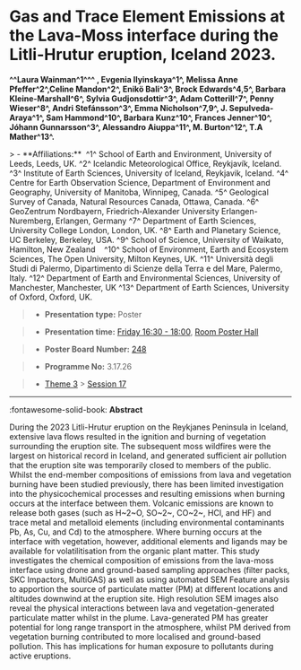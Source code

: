 # Gas and Trace Element Emissions at the Lava-Moss interface during the Litli-Hrutur eruption, Iceland 2023.

**^^Laura Wainman^1^^^ , Evgenia Ilyinskaya^1^, Melissa Anne Pfeffer^2^,Celine Mandon^2^, Enikö Bali^3^, Brock Edwards^4,5^, Barbara Kleine-Marshall^6^, Sylvia Gudjonsdottir^3^, Adam Cotterill^7^, Penny Wieser^8^, Andri Stefánsson^3^, Emma Nicholson^7,9^, J. Sepulveda-Araya^1^, Sam Hammond^10^, Barbara Kunz^10^, Frances Jenner^10^, Jóhann Gunnarsson^3^, Alessandro Aiuppa^11^, M. Burton^12^, T.A Mather^13^.**

<!-- more -->> - **Affiliations:**  ^1^ School of Earth and Environment, University of Leeds, Leeds, UK. ^2^ Icelandic Meteorological Office, Reykjavík, Iceland. ^3^ Institute of Earth Sciences, University of Iceland, Reykjavik, Iceland. ^4^ Centre for Earth Observation Science, Department of Environment and Geography, University of Manitoba, Winnipeg, Canada. ^5^ Geological Survey of Canada, Natural Resources Canada, Ottawa, Canada. ^6^ GeoZentrum Nordbayern, Friedrich-Alexander University Erlangen-Nuremberg, Erlangen, Germany ^7^ Department of Earth Sciences, University College London, London, UK. ^8^ Earth and Planetary Science, UC Berkeley, Berkeley, USA. ^9^ School of Science, University of Waikato, Hamilton, New Zealand    ^10^ School of Environment, Earth and Ecosystem Sciences, The Open University, Milton Keynes, UK. ^11^ Università degli Studi di Palermo, Dipartimento di Scienze della Terra e del Mare, Palermo, Italy. ^12^ Department of Earth and Environmental Sciences, University of Manchester, Manchester, UK ^13^ Department of Earth Sciences, University of Oxford, Oxford, UK.

> - **Presentation type:** Poster

> - **Presentation time:** [Friday 16:30 - 18:00](../sessions_comparison.md#__tabbed_4_6), [Room Poster Hall](../maps_venue.md#__tabbed_1_1)

> - **Poster Board Number:** [248](../map_poster_boards.md#friday)

> - **Programme No:** 3.17.26

> - [Theme 3](../theme3.md) > [Session 17](../sessions/session-3-17.md)

--- 

:fontawesome-solid-book: **Abstract**

During the 2023 Litli-Hrutur eruption on the Reykjanes Peninsula in Iceland, extensive lava flows resulted in the ignition and burning of vegetation surrounding the eruption site. The subsequent moss wildfires were the largest on historical record in Iceland, and generated sufficient air pollution that the eruption site was temporarily closed to members of the public. Whilst the end-member compositions of emissions from lava and vegetation burning have been studied previously, there has been limited investigation into the physicochemical processes and resulting emissions when burning occurs at the interface between them. Volcanic emissions are known to release both gases (such as H~2~O, SO~2~, CO~2~, HCl, and HF) and trace metal and metalloid elements (including environmental contaminants Pb, As, Cu, and Cd) to the atmosphere. Where burning occurs at the interface with vegetation, however, additional elements and ligands may be available for volatilitisation from the organic plant matter.
This study investigates the chemical composition of emissions from the lava-moss interface using drone and ground-based sampling approaches (filter packs, SKC Impactors, MultiGAS) as well as using automated SEM Feature analysis to apportion the source of particulate matter (PM) at different locations and altitudes downwind at the eruption site. High resolution SEM images also reveal the physical interactions between lava and vegetation-generated particulate matter whilst in the plume. Lava-generated PM has greater potential for long range transport in the atmosphere, whilst PM derived from vegetation burning contributed to more localised and ground-based pollution. This has implications for human exposure to pollutants during active eruptions.

